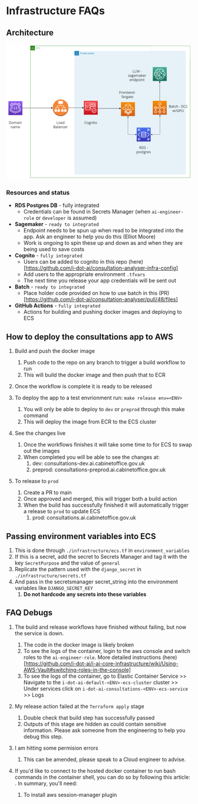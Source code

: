 # Infrastructure FAQs

## Architecture
![](./architecture_diagram.png)

### Resources and status
* **RDS Postgres DB** - fully integrated
  * Credentials can be found in Secrets Manager (when `ai-engineer-role` or `developer` is assumed)
* **Sagemaker** - `ready to integrated`
  * Endpoint needs to be spun up when read to be integrated into the app. Ask an engineer to help you do this (Elliot Moore)
  * Work is ongoing to spin these up and down as and when they are being used to  save costs
* **Cognito** - `fully integrated`
  * Users can be added to cognito in this repo (here)[https://github.com/i-dot-ai/consultation-analyser-infra-config]
  * Add users to the appropriate environment `.tfvars`
  * The next time you release your app credentials will be sent out
* **Batch** - `ready to integrated`
  * Place holder code provided on how to use batch in this (PR)[https://github.com/i-dot-ai/consultation-analyser/pull/48/files]
* **GitHub Actions** - `fully integrated`
  * Actions for building and pushing docker images and deploying to ECS

## How to deploy the consultations app to AWS
1. Build and push the docker image
   1. Push code to the repo on any branch to trigger a build workflow to run
   2. This will build the docker image and then push that to ECR
   
2. Once the workflow is complete it is ready to be released

3. To deploy the app to a test envrionment run: `make release env=<ENV>`
   1. You will only be able to deploy to `dev` or `preprod` through this make command
   2. This will deploy the image from ECR to the ECS cluster

4. See the changes live 
   1. Once the workflows finishes it will take some time to for ECS to swap out the images
   2. When completed you will be able to see the changes at:
      1. dev: consultations-dev.ai.cabinetoffice.gov.uk
      2. preprod: consultations-preprod.ai.cabinetoffice.gov.uk

5. To release to `prod` 
   1. Create a PR to main
   2. Once approved and merged, this will trigger both a build action
   3. When the build has successfully finished it will automatically trigger a release to `prod` to update ECS
      1. prod: consultations.ai.cabinetoffice.gov.uk

## Passing environment variables into ECS
1. This is done through `./infrastructure/ecs.tf` in `environment_variables`
2. If this is a secret, add the secret to Secrets Manager and tag it with the key `SecretPurpose` and the value of `general`
3. Replicate the pattern used with the `django_secret` in `./infrastructure/secrets.tf`
4. And pass in the secretsmanager secret_string into the environment variables like `DJANGO_SECRET_KEY`
   1. **Do not hardcode any secrets into these variables**

## FAQ Debugs
1. The build and release workflows have finished without failing, but now the service is down.
   1. The code in the docker image is likely broken
   2. To see the logs of the container, login to the aws console and switch roles to the `ai-engineer-role`. More detailed instructions (here)[https://github.com/i-dot-ai/i-ai-core-infrastructure/wiki/Using-AWS-Vault#switching-roles-in-the-console]
   3. To see the logs of the container, go to Elastic Container Service >> Navigate to the `i-dot-ai-default-<ENV>-ecs-cluster` cluster >> Under services click on `i-dot-ai-consultations-<ENV>-ecs-service` >> Logs
   
2. My release action failed at the `Terraform apply` stage
   1. Double check that build step has successfully passed
   2. Outputs of this stage are hidden as could contain sensitive information. Please ask someone from the engineering to help you debug this step. 

3. I am hitting some permision errors
   1. This can be amended, please speak to a Cloud engineer to advise.

4. If you'd like to connect to the hosted docker container to run bash commands in the container shell, you can do so by following this article: . In summary, you'll need:
   1. To install aws session-manager plugin


